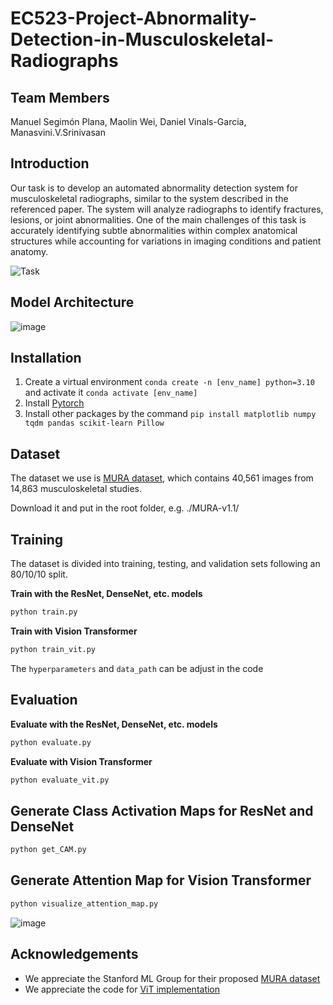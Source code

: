 # EC523-Project-Abnormality-Detection-in-Musculoskeletal-Radiographs
## Team Members
Manuel Segimón Plana, Maolin Wei, Daniel Vinals-Garcia, Manasvini.V.Srinivasan

## Introduction
Our task is to develop an automated abnormality detection system for musculoskeletal radiographs, similar to the system described in the referenced paper. The system will analyze radiographs to identify fractures, lesions, or joint abnormalities. One of the main challenges of this task is accurately identifying subtle abnormalities within complex anatomical structures while accounting for variations in imaging conditions and patient anatomy.

![Task](https://github.com/Maolin-Wei/EC523-Project-Abnormality-Detection-in-Musculoskeletal-Radiographs/assets/144057115/e8cc2835-149a-4aac-ae67-93296b2317bd)

## Model Architecture
![image](https://github.com/Maolin-Wei/EC523-Project-Abnormality-Detection-in-Musculoskeletal-Radiographs/assets/144057115/4b88dfd0-37fe-4ec4-ab2b-af816fdc1e44)


## Installation
1. Create a virtual environment `conda create -n [env_name] python=3.10` and activate it `conda activate [env_name]`
2. Install [Pytorch](https://pytorch.org/get-started/locally/)
3. Install other packages by the command `pip install matplotlib numpy tqdm pandas scikit-learn Pillow`

## Dataset
The dataset we use is [MURA dataset](https://stanfordmlgroup.github.io/competitions/mura/), which contains 40,561 images from 14,863 musculoskeletal studies.

Download it and put in the root folder, e.g. ./MURA-v1.1/

## Training

The dataset is divided into training, testing, and validation sets following an 80/10/10 split.

**Train with the ResNet, DenseNet, etc. models**
```bash
python train.py
```

**Train with Vision Transformer**
```bash
python train_vit.py
```

The `hyperparameters` and `data_path` can be adjust in the code

## Evaluation
**Evaluate with the ResNet, DenseNet, etc. models**
```bash
python evaluate.py
```

**Evaluate with Vision Transformer**
```bash
python evaluate_vit.py
```

## Generate Class Activation Maps for ResNet and DenseNet
```bash
python get_CAM.py
```

## Generate Attention Map for Vision Transformer
```bash
python visualize_attention_map.py
```

![image](https://github.com/Maolin-Wei/EC523-Project-Abnormality-Detection-in-Musculoskeletal-Radiographs/assets/144057115/9641ead1-e27e-4219-981a-0d497a832d68)

## Acknowledgements
- We appreciate the Stanford ML Group for their proposed [MURA dataset](https://stanfordmlgroup.github.io/competitions/mura/)
- We appreciate the code for [ViT implementation](https://github.com/lucidrains/vit-pytorch)
